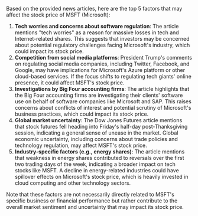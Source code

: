 Based on the provided news articles, here are the top 5 factors that may affect the stock price of MSFT (Microsoft):

1. **Tech worries and concerns about software regulation**: The article mentions "tech worries" as a reason for massive losses in tech and Internet-related shares. This suggests that investors may be concerned about potential regulatory challenges facing Microsoft's industry, which could impact its stock price.
2. **Competition from social media platforms**: President Trump's comments on regulating social media companies, including Twitter, Facebook, and Google, may have implications for Microsoft's Azure platform or other cloud-based services. If the focus shifts to regulating tech giants' online presence, it could affect MSFT's stock price.
3. **Investigations by Big Four accounting firms**: The article highlights that the Big Four accounting firms are investigating their clients' software use on behalf of software companies like Microsoft and SAP. This raises concerns about conflicts of interest and potential scrutiny of Microsoft's business practices, which could impact its stock price.
4. **Global market uncertainty**: The Dow Jones Futures article mentions that stock futures fell heading into Friday's half-day post-Thanksgiving session, indicating a general sense of unease in the market. Global economic uncertainty, including concerns about trade policies and technology regulation, may affect MSFT's stock price.
5. **Industry-specific factors (e.g., energy shares)**: The article mentions that weakness in energy shares contributed to reversals over the first two trading days of the week, indicating a broader impact on tech stocks like MSFT. A decline in energy-related industries could have spillover effects on Microsoft's stock price, which is heavily invested in cloud computing and other technology sectors.

Note that these factors are not necessarily directly related to MSFT's specific business or financial performance but rather contribute to the overall market sentiment and uncertainty that may impact its stock price.